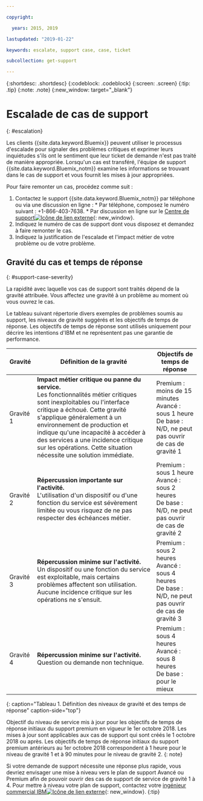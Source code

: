 ```yaml
---

copyright:

  years: 2015, 2019

lastupdated: "2019-01-22"

keywords: escalate, support case, case, ticket

subcollection: get-support

---
```



{:shortdesc: .shortdesc}
{:codeblock: .codeblock}
{:screen: .screen}
{:tip: .tip}
{:note: .note}
{:new_window: target="_blank"}


# Escalade de cas de support
{: #escalation}

Les clients {{site.data.keyword.Bluemix}} peuvent utiliser le processus d'escalade pour signaler des problèmes critiques et exprimer leurs inquiétudes s'ils ont le sentiment que leur ticket de demande n'est pas traité de manière appropriée. Lorsqu'un cas est transféré, l'équipe de support {{site.data.keyword.Bluemix_notm}} examine les informations se trouvant dans le cas de support et vous fournit les mises à jour appropriées.

 Pour faire remonter un cas, procédez comme suit :

  1. Contactez le support {{site.data.keyword.Bluemix_notm}} par téléphone ou via une discussion en ligne :
    * Par téléphone, composez le numéro suivant : +1-866-403-7638.
    * Par discussion en ligne sur le [Centre de support![Icône de lien externe](../icons/launch-glyph.svg "Icône de lien externe")](https://{DomainName}/unifiedsupport/supportcenter){: new_window}.
  2. Indiquez le numéro de cas de support dont vous disposez et demandez à faire remonter le cas.
  3. Indiquez la justification de l'escalade et l'impact métier de votre problème ou de votre problème.

## Gravité du cas et temps de réponse
{: #support-case-severity}

La rapidité avec laquelle vos cas de support sont traités dépend de la gravité attribuée. Vous affectez une gravité à un problème au moment où vous ouvrez le cas.

Le tableau suivant répertorie divers exemples de problèmes soumis au support, les niveaux de gravité suggérés et les objectifs de temps de réponse. Les objectifs de temps de réponse sont utilisés uniquement pour décrire les intentions d'IBM et ne représentent pas une garantie de performance.

| Gravité | Définition de la gravité | Objectifs de temps de réponse |
|-----|------- | ----- |
| Gravité 1 | <strong>Impact métier critique ou panne du service.</strong> <br> Les fonctionnalités métier critiques sont inexploitables ou l'interface critique a échoué. Cette gravité s'applique généralement à un environnement de production et indique qu'une incapacité à accéder à des services a une incidence critique sur les opérations. Cette situation nécessite une solution immédiate. | Premium : moins de 15 minutes <br> Avancé : sous 1 heure <br> De base : N/D, ne peut pas ouvrir de cas de gravité 1 |
| Gravité 2 | <strong>Répercussion importante sur l'activité.</strong> <br> L'utilisation d'un dispositif ou d'une fonction du service est sévèrement limitée ou vous risquez de ne pas respecter des échéances métier. | Premium : sous 1 heure <br> Avancé : sous 2 heures <br> De base : N/D, ne peut pas ouvrir de cas de gravité 2 |
| Gravité 3 | <strong>Répercussion minime sur l'activité.</strong> <br> Un dispositif ou une fonction du service est exploitable, mais certains problèmes affectent son utilisation. Aucune incidence critique sur les opérations ne s'ensuit. | Premium : sous 2 heures <br> Avancé : sous 4 heures <br> De base : N/D, ne peut pas ouvrir de cas de gravité 3 |
| Gravité 4 | <strong>Répercussion minime sur l'activité.</strong> <br> Question ou demande non technique. | Premium : sous 4 heures <br> Avancé : sous 8 heures <br> De base : pour le mieux |
{: caption="Tableau 1. Définition des niveaux de gravité et des temps de réponse" caption-side="top"}

Objectif du niveau de service mis à jour pour les objectifs de temps de réponse initiaux du support premium en vigueur le 1er octobre 2018. Les mises à jour sont applicables aux cas de support qui sont créés le 1 octobre 2018 ou après. Les objectifs de temps de réponse initiaux du support premium antérieurs au 1er octobre 2018 correspondent à 1 heure pour le niveau de gravité 1 et à 90 minutes pour le niveau de gravité 2.
{: note}

Si votre demande de support nécessite une réponse plus rapide, vous devriez envisager une mise à niveau vers le plan de support Avancé ou Premium afin de pouvoir ouvrir des cas de support de service de gravité 1 à 4. Pour mettre à niveau votre plan de support, contactez votre [ingénieur commercial IBM![Icône de lien externe](../icons/launch-glyph.svg "Icône de lien externe")](https://www.ibm.com/cloud-computing/bluemix/contact-us){: new_window}.
{:tip}
